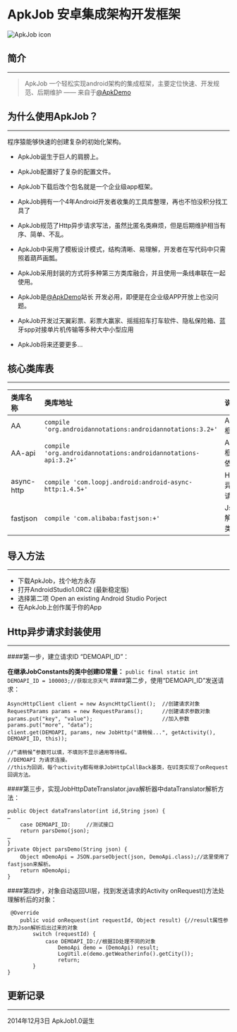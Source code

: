 # ApkJob 安卓集成架构开发框架

![ApkJob icon](http://apkdemo.com/wp-content/uploads/2014/11/cropped-75_7511-06-20-28-07.png)

## 简介
*** 
> ApkJob 一个轻松实现android架构的集成框架，主要定位快速、开发规范、后期维护  ——  来自于[@ApkDemo](https://apkdemo.com)


## 为什么使用ApkJob？
***
程序猿能够快速的创建复杂的初始化架构。

* ApkJob诞生于巨人的肩膀上。

* ApkJob配置好了复杂的配置文件。

* ApkJob下载后改个包名就是一个企业级app框架。

* ApkJob拥有一个4年Android开发者收集的工具库整理，再也不怕没积分找工具了

* ApkJob规范了Http异步请求写法，虽然比匿名类麻烦，但是后期维护相当有序、简单、不乱。

* ApkJob中采用了模板设计模式，结构清晰、易理解，开发者在写代码中只需照着葫芦画瓢。

* ApkJob采用封装的方式将多种第三方类库融合，并且使用一条线串联在一起使用。

* ApkJob是[@ApkDemo](https://apkdemo.com)站长 开发必用，即便是在企业级APP开放上也没问题。

* ApkJob开发过天翼彩票、彩票大赢家、摇摇招车打车软件、隐私保险箱、蓝牙spp对接单片机传输等多种大中小型应用
* ApkJob将来还要更多...

## 核心类库表
*** 

类库名称 			|    类库地址 	 | 说明
:----------- 	| :----------- | :-----------
 AA 			| `compile 'org.androidannotations:androidannotations:3.2+'`  | AA框架
AA-api 			| `compile 'org.androidannotations:androidannotations-api:3.2+'` | AA框架依赖
async-http 	| `compile 'com.loopj.android:android-async-http:1.4.5+'` | Http异步请求
fastjson| ` compile 'com.alibaba:fastjson:+'    ` | Json解析类库

## 导入方法
*** 

* 下载ApkJob，找个地方永存
* 打开AndroidStudio1.0RC2 (最新稳定版)
* 选择第二项 Open an existing Android Studio Porject
* 在ApkJob上创作属于你的App

## Http异步请求封装使用
*** 
####第一步，建立请求ID “DEMOAPI_ID”：

**在继承JobConstants的类中创建ID常量：**
`public final static int DEMOAPI_ID = 100003;//获取北京天气`
####第二步，使用“DEMOAPI_ID”发送请求：
```
AsyncHttpClient client = new AsyncHttpClient();  //创建请求对象
RequestParams params = new RequestParams();	     //创建请求参数对象
params.put("key", "value");						 //加入参数
params.put("more", "data");
client.get(DEMOAPI, params, new JobHttp("请稍候...", getActivity(), DEMOAPI_ID, this));

//“请稍候”参数可以填，不填则不显示通用等待框。
//DEMOAPI 为请求连接。
//this为回调，每个activity都有继承JobHttpCallBack基类，在UI类实现了onRequest 回调方法。
```

####第三步，实现JobHttpDateTranslator.java解析器中dataTranslator解析方法：
```
public Object dataTranslator(int id,String json) {
…
	case DEMOAPI_ID:	 //测试接口
	return parsDemo(json);
…
}
private Object parsDemo(String json) {
	Object mDemoApi = JSON.parseObject(json, DemoApi.class);//这里使用了fastjson来解析。
	return mDemoApi;
}
```
####第四步，对象自动返回UI层，找到发送请求的Activity onRequest()方法处理解析后的对象：
```
 @Override
    public void onRequest(int requestId, Object result) {//result属性参数为Json解析后出过来的对象
        switch (requestId) {
            case DEMOAPI_ID://根据ID处理不同的对象
                DemoApi demo = (DemoApi) result;
                LogUtil.e(demo.getWeatherinfo().getCity());
                return;
        }
}
```

## 更新记录
*** 
2014年12月3日 ApkJob1.0诞生

